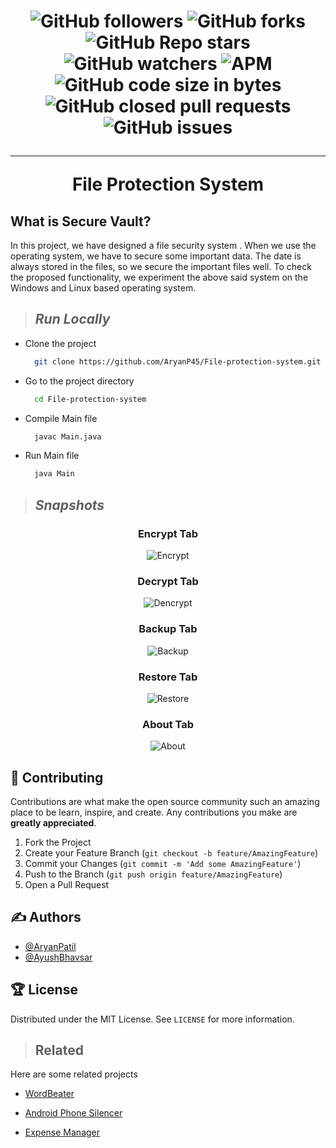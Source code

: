 <h1 align="center">

![GitHub followers](https://img.shields.io/github/followers/AryanP45?color=Blue&style=social)
![GitHub forks](https://img.shields.io/github/forks/AryanP45/File-protection-system?style=social)
![GitHub Repo stars](https://img.shields.io/github/stars/AryanP45/File-protection-system?style=social)
![GitHub watchers](https://img.shields.io/github/watchers/AryanP45/File-protection-system?style=social)
![APM](https://img.shields.io/apm/l/vim-mode?style=social)  
![GitHub code size in bytes](https://img.shields.io/github/languages/code-size/AryanP45/File-protection-system)
![GitHub closed pull requests](https://img.shields.io/github/issues-pr-closed/Aryanp45/File-protection-system?label=Pull%20Requests)
![GitHub issues](https://img.shields.io/github/issues/Aryanp45/File-protection-system?label=Issues)
<hr>

**File Protection System**
</h1>

## What is Secure Vault?

In this project, we have designed a file security system . When we use the operating system, we have to secure some important data. The date is always stored in the files, so we secure the important files well. To check the proposed functionality, we experiment the above said system on the Windows and Linux based operating system.

> ## ***Run Locally***

- Clone the project

    ```bash
      git clone https://github.com/AryanP45/File-protection-system.git
    ```

- Go to the project directory

    ```bash
      cd File-protection-system
    ```

- Compile Main file

    ```bash
      javac Main.java
    ```

- Run Main file

    ```bash
      java Main
    ```

> ## ***Snapshots***

<center>

### **Encrypt Tab**
  ![Encrypt](https://raw.githubusercontent.com/AryanP45/File-protection-system/master/resource_md/encrypt.PNG)

### **Decrypt Tab**
  ![Dencrypt](https://raw.githubusercontent.com/AryanP45/File-protection-system/master/resource_md/decrypt.PNG)

### **Backup Tab**
  ![Backup](https://raw.githubusercontent.com/AryanP45/File-protection-system/master/resource_md/backup.PNG)

### **Restore Tab**
  ![Restore](https://raw.githubusercontent.com/AryanP45/File-protection-system/master/resource_md/restore.PNG)

### **About Tab**
  ![About](https://raw.githubusercontent.com/AryanP45/File-protection-system/master/resource_md/about.PNG)
</center>

## 📝 **Contributing**

Contributions are what make the open source community such an amazing place to be learn, inspire, and create. Any contributions you make are **greatly appreciated**.

1. Fork the Project
2. Create your Feature Branch (`git checkout -b feature/AmazingFeature`)
3. Commit your Changes (`git commit -m 'Add some AmazingFeature'`)
4. Push to the Branch (`git push origin feature/AmazingFeature`)
5. Open a Pull Request

## ✍️ Authors

- [@AryanPatil](https://www.github.com/AryanP45)
- [@AyushBhavsar](https://www.github.com/AyushBhavsar)

  
<!-- LICENSE -->

## 🏆 License

Distributed under the MIT License. See `LICENSE` for more information.

> ## Related

Here are some related projects

  - [WordBeater](https://github.com/AyushBhavsar/WordBeater)

  - [Android Phone Silencer](https://github.com/AryanP45/Android-phone-silencer)

  - [Expense Manager](https://github.com/AryanP45/AndroidExpenseTracker)


